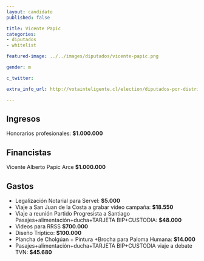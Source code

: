 ```yaml
---
layout: candidato
published: false

title: Vicente Papic 
categories:
- diputados
- whitelist

featured-image: ../../images/diputados/vicente-papic.png

gender: m

c_twitter: 

extra_info_url: http://votainteligente.cl/election/diputados-por-distrito-55/vicente-papic-arce

---
```



## Ingresos


Honorarios profesionales: **$1.000.000**


## Financistas


Vicente Alberto Papic Arce **$1.000.000**


## Gastos


- Legalización Notarial para Servel: **$5.000**
- Viaje a San Juan de la Costa a grabar video campaña: **$18.550**
- Viaje a reunión Partido Progresista a Santiago Pasajes+alimentación+ducha+TARJETA BIP+CUSTODIA: **$48.000**
- Videos para RRSS **$700.000**
- Diseño Tríptico: **$100.000**
- Plancha de Cholgúan + Pintura +Brocha para Paloma Humana: **$14.000**
- Pasajes+alimentación+ducha+TARJETA BIP+CUSTODIA viaje a debate TVN: **$45.680**

